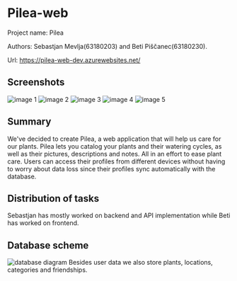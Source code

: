 # Pilea-web

Project name: Pilea

Authors: Sebastjan Mevlja(63180203) and Beti Piščanec(63180230).

Url: https://pilea-web-dev.azurewebsites.net/


## Screenshots
![image 1](screenshots/image1.png)
![image 2](screenshots/image2.png)
![image 3](screenshots/image3.png)
![image 4](screenshots/image4.png)
![image 5](screenshots/image5.png)

## Summary

We've decided to create Pilea, a web application that will help us care for our plants. Pilea lets you catalog your plants and their watering cycles, as well as their pictures, descriptions and notes. All in an effort to ease plant care. Users can access their profiles from different devices without having to worry about data loss since their profiles sync automatically with the database.


## Distribution of tasks
Sebastjan has mostly worked on backend and API implementation while Beti has worked on frontend.


## Database scheme
![database diagram](screenshots/database.png)
Besides user data we also store plants, locations, categories and friendships.
